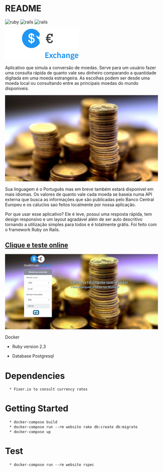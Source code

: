 # README

![ruby](https://img.shields.io/badge/Ruby-2.4.1-red.svg)
![rails](https://img.shields.io/badge/Rails-5.1.0-red.svg)
![rails](https://img.shields.io/docker/automated/jrottenberg/ffmpeg.svg)

![ScreenShot](https://github.com/DiegoRamires/onebitcode_exchange/blob/master/public/logo.png)

Aplicativo que simula a conversão de moedas. Serve para um usuário fazer uma consulta rápida de quanto vale seu dinheiro comparando a quantidade digitada em uma moeda estrangeira. As escolhas podem ser desde uma moeda local ou consultando entre as principais moedas do mundo disponiveis.

![ScreenShot](https://github.com/DiegoRamires/onebitcode_exchange/blob/master/public/coin.jpg)


Sua linguagem é o Português mas em breve também estará disponivel em mais idiomas. Os valores de quanto vale cada moeda se baseia numa API externa que busca as informações que são publicadas pelo Banco Central Europeu e os cáluclos sao feitos localmente por nossa aplicação.

Por que usar esse aplicativo?
Ele é leve, possui uma resposta rápida, tem design responsivo e um layout agradável além de ser auto descritivo tornando a utilização simples para todos e é totalmente grátis.
Foi feito com o framework Ruby on Rails.

## [Clique e teste online](https://moedas.herokuapp.com/)
![ScreenShot](https://github.com/DiegoRamires/onebitcode_exchange/blob/master/public/screen.png)

Docker

* Ruby version 2.3

* Database Postgresql

# Dependencies
```
  * Fixer.io to consult currency rates
```

# Getting Started
```
  * docker-compose build
  * docker-compose run --rm website rake db:create db:migrate
  * docker-compose up
```

# Test
```
  * docker-compose run --rm website rspec
```
